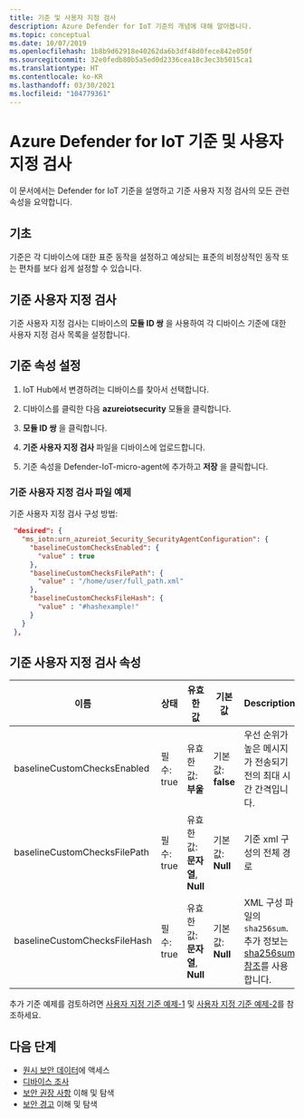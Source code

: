 ```yaml
---
title: 기준 및 사용자 지정 검사
description: Azure Defender for IoT 기준의 개념에 대해 알아봅니다.
ms.topic: conceptual
ms.date: 10/07/2019
ms.openlocfilehash: 1b8b9d62918e40262da6b3df48d0fece842e050f
ms.sourcegitcommit: 32e0fedb80b5a5ed0d2336cea18c3ec3b5015ca1
ms.translationtype: HT
ms.contentlocale: ko-KR
ms.lasthandoff: 03/30/2021
ms.locfileid: "104779361"
---
```

# <a name="azure-defender-for-iot-baseline-and-custom-checks"></a>Azure Defender for IoT 기준 및 사용자 지정 검사

이 문서에서는 Defender for IoT 기준을 설명하고 기준 사용자 지정 검사의 모든 관련 속성을 요약합니다.

## <a name="baseline"></a>기초

기준은 각 디바이스에 대한 표준 동작을 설정하고 예상되는 표준의 비정상적인 동작 또는 편차를 보다 쉽게 설정할 수 있습니다.

## <a name="baseline-custom-checks"></a>기준 사용자 지정 검사

기준 사용자 지정 검사는 디바이스의 **모듈 ID 쌍** 을 사용하여 각 디바이스 기준에 대한 사용자 지정 검사 목록을 설정합니다.

## <a name="setting-baseline-properties"></a>기준 속성 설정

1. IoT Hub에서 변경하려는 디바이스를 찾아서 선택합니다.

1. 디바이스를 클릭한 다음 **azureiotsecurity** 모듈을 클릭합니다.

1. **모듈 ID 쌍** 을 클릭합니다.

1. **기준 사용자 지정 검사** 파일을 디바이스에 업로드합니다.

1. 기준 속성을 Defender-IoT-micro-agent에 추가하고 **저장** 을 클릭합니다.

### <a name="baseline-custom-check-file-example"></a>기준 사용자 지정 검사 파일 예제

기준 사용자 지정 검사 구성 방법:

   ```json
    "desired": {
      "ms_iotn:urn_azureiot_Security_SecurityAgentConfiguration": {
        "baselineCustomChecksEnabled": {
          "value" : true
        },
        "baselineCustomChecksFilePath": {
          "value" : "/home/user/full_path.xml"
        },
        "baselineCustomChecksFileHash": {
          "value" : "#hashexample!"
        }
      }
    },
   ```

## <a name="baseline-custom-check-properties"></a>기준 사용자 지정 검사 속성

| 이름| 상태 | 유효한 값| 기본값| Description |
|------|-----|------|-----|-----|
|baselineCustomChecksEnabled|필수: true |유효한 값: **부울** |기본값: **false** |우선 순위가 높은 메시지가 전송되기 전의 최대 시간 간격입니다.|
|baselineCustomChecksFilePath |필수: true|유효한 값: **문자열**, **Null** |기본값: **Null** |기준 xml 구성의 전체 경로|
|baselineCustomChecksFileHash |필수: true|유효한 값: **문자열**, **Null** |기본값: **Null** |XML 구성 파일의 `sha256sum`. 추가 정보는 [sha256sum 참조](https://linux.die.net/man/1/sha256sum)를 사용합니다. |

추가 기준 예제를 검토하려면 [사용자 지정 기준 예제-1](https://ascforiot.blob.core.windows.net/public/custom_baseline_example_hyperv_ubuntu1804.xml) 및 [사용자 지정 기준 예제-2](https://ascforiot.blob.core.windows.net/public/oms_audits.xml)를 참조하세요.

## <a name="next-steps"></a>다음 단계

- [원시 보안 데이터](how-to-security-data-access.md)에 액세스
- [디바이스 조사](how-to-investigate-device.md)
- [보안 권장 사항](concept-recommendations.md) 이해 및 탐색
- [보안 경고](concept-security-alerts.md) 이해 및 탐색
